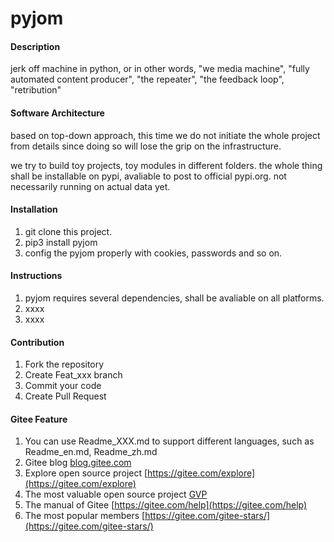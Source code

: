 # pyjom

#### Description
jerk off machine in python, or in other words, "we media machine", "fully automated content producer", "the repeater", "the feedback loop", "retribution"

#### Software Architecture
based on top-down approach, this time we do not initiate the whole project from details since doing so will lose the grip on the infrastructure.

we try to build toy projects, toy modules in different folders. the whole thing shall be installable on pypi, avaliable to post to official pypi.org. not necessarily running on actual data yet.

#### Installation

1.  git clone this project.
2.  pip3 install pyjom
3.  config the pyjom properly with cookies, passwords and so on.

#### Instructions

1.  pyjom requires several dependencies, shall be avaliable on all platforms.
2.  xxxx
3.  xxxx

#### Contribution

1.  Fork the repository
2.  Create Feat_xxx branch
3.  Commit your code
4.  Create Pull Request


#### Gitee Feature

1.  You can use Readme\_XXX.md to support different languages, such as Readme\_en.md, Readme\_zh.md
2.  Gitee blog [blog.gitee.com](https://blog.gitee.com)
3.  Explore open source project [https://gitee.com/explore](https://gitee.com/explore)
4.  The most valuable open source project [GVP](https://gitee.com/gvp)
5.  The manual of Gitee [https://gitee.com/help](https://gitee.com/help)
6.  The most popular members  [https://gitee.com/gitee-stars/](https://gitee.com/gitee-stars/)
